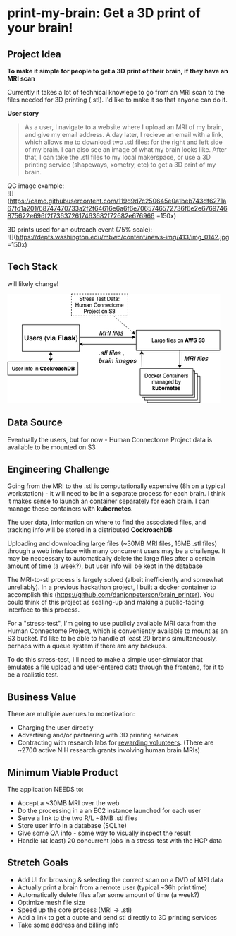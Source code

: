 # print-my-brain: Get a 3D print of your brain!

## Project Idea

**To make it simple for people to get a 3D print of their brain, if they have an MRI scan**

Currently it takes a lot of technical knowlege to go from an MRI scan to the files needed for 3D printing (.stl). I'd like to make it so that anyone can do it.

__User story__
>As a user, I navigate to a website where I upload an MRI of my brain, and give my email address. A day later, I recieve an email with a link, which allows me to download two .stl files: for the right and left side of my brain. I can also see an image of what my brain looks like. After that, I can take the .stl files to my local makerspace, or use a 3D printing service (shapeways, xometry, etc) to get a 3D print of my brain.

QC image example:  
![](https://camo.githubusercontent.com/119d9d7c250645e0a1beb743df6271a67fd1a201/68747470733a2f2f64616e6a6f6e7065746572736f6e2e6769746875622e696f2f736372617463682f72682e676966 =150x)

3D prints used for an outreach event (75% scale):  
![](https://depts.washington.edu/mbwc/content/news-img/413/img_0142.jpg =150x)

## Tech Stack
will likely change!

![tech_stack](tech_stack.png)

## Data Source

Eventually the users, but for now - Human Connectome Project data is available to be mounted on S3

## Engineering Challenge

Going from the MRI to the .stl is computationally expensive (8h on a typical workstation) - it will need to be in a separate process for each brain. I think it makes sense to launch an container separately for each brain. I can manage these containers with **kubernetes**.

The user data, information on where to find the associated files, and tracking info will be stored in a distributed **CockroachDB**

Uploading and downloading large files (\~30MB MRI files, 16MB .stl files) through a web interface with many concurrent users may be a challenge. It may be neccessary to automatically delete the large files after a certain amount of time (a week?), but user info will be kept in the database

The MRI-to-stl process is largely solved (albeit inefficiently and somewhat unreliably). In a previous hackathon project, I built a docker container to accomplish this (https://github.com/danjonpeterson/brain_printer). You could think of this project as scaling-up and making a public-facing interface to this process.

For a "stress-test", I'm going to use publicly available MRI data from the Human Connectome Project, which is conveniently available to mount as an S3 bucket. I'd like to be able to handle at least 20 brains simultaneously, perhaps with a queue system if there are any backups.

To do this stress-test, I'll need to make a simple user-simulator that emulates a file upload and user-entered data through the frontend, for it to be a realistic test.

## Business Value

There are multiple avenues to monetization:  

- Charging the user directly  
- Advertising and/or partnering with 3D printing services  
- Contracting with research labs for [rewarding volunteers](https://www.thestar.com/calgary/2019/02/28/children-getting-models-of-their-brains-as-thank-you-gifts-for-helping-calgary-mri-study.html). (There are ~2700 active NIH research grants involving human brain MRIs)

## Minimum Viable Product

The application NEEDS to:

- Accept a ~30MB MRI over the web 
- Do the processing in a an EC2 instance launched for each user  
- Serve a link to the two R/L ~8MB .stl files
- Store user info in a database (SQLite)
- Give some QA info - some way to visually inspect the result
- Handle (at least) 20 concurrent jobs in a stress-test with the HCP data

## Stretch Goals

- Add UI for browsing & selecting the correct scan on a DVD of MRI data
- Actually print a brain from a remote user (typical ~36h print time)
- Automatically delete files after some amount of time (a week?)
- Optimize mesh file size
- Speed up the core process (MRI -> .stl)
- Add a link to get a quote and send stl directly to 3D printing services
- Take some address and billing info
